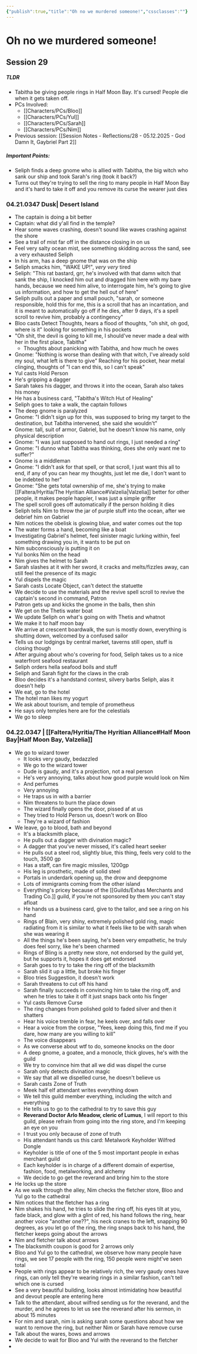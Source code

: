 ```yaml
---
{"publish":true,"title":"Oh no we murdered someone!","cssclasses":""}
---
```




# Oh no we murdered someone!

## Session 29

##### TLDR

- Tabitha be giving people rings in Half Moon Bay. It's cursed! People die when it gets taken off.
- PCs Involved:
  - [[Characters/PCs/Bloo]]
  - [[Characters/PCs/Yul]]
  - [[Characters/PCs/Sarah]]
  - [[Characters/PCs/Nim]]
- Previous session: [[Session Notes - Reflections/28 - 05.12.2025 - God Damn It, Gaybriel Part 2]]

##### Important Points:

- Seliph finds a deep gnome who is allied with Tabitha, the big witch who sank our ship and took Sarah's ring (took it back?)
- Turns out they're trying to sell the ring to many people in Half Moon Bay and it's hard to take it off and you remove its curse the wearer just dies

### 04.21.0347 Dusk| Desert Island

- The captain is doing a bit better
- Captain: what did y'all find in the temple?
- Hear some waves crashing, doesn't sound like waves crashing against the shore
- See a trail of mist far off in the distance closing in on us
- Feel very salty ocean mist, see something skidding across the sand, see a very exhausted Seliph
- In his arm, has a deep gnome that was on the ship
- Seliph smacks him, "WAKE UP!", _very very_ tired
- Seliph: "This rat bastard, grr, he's involved with that damn witch that sank the ship, I knocked him out and dragged him here with my bare hands, because we need him alive, to interrogate him, he's going to give us information, and how to get the hell out of here"
- Seliph pulls out a paper and small pouch, "sarah, or someone responsible, hold this for me, this is a scroll that has an incantation, and it is meant to automatically go off if he dies, after 9 days, it's a spell scroll to revive him, probably a contingency"
- Bloo casts Detect Thoughts, hears a flood of thoughts, "oh shit, oh god, where is it" looking for something in his pockets
- "Oh shit, the devil is going to kill me, I should've never made a deal with her in the first place, Tabitha"
  - Thoughts about panicking with Tabitha, and how much he owes
- Gnome: "Nothing is worse than dealing with that witch, I've already sold my soul, what left is there to give" Reaching for his pocket, hear metal clinging, thoughts of "I can end this, so I can't speak"
- Yul casts Hold Person
- He's gripping a dagger
- Sarah takes his dagger, and throws it into the ocean, Sarah also takes his money
- He has a business card, "Tabitha's Witch Hut of Healing"
- Seliph goes to take a walk, the captain follows
- The deep gnome is paralyzed
- Gnome: "I didn't sign up for this, was supposed to bring my target to the destination, but Tabitha intervened, she said she wouldn't"
- Gnome: tall, suit of armor, Gabriel, but he doesn't know his name, only physical description
- Gnome: "I was just supposed to hand out rings, I just needed a ring"
- Gnome: "I dunno what Tabitha was thinking, does she only want me to suffer?"
- Gnome is a middleman
- Gnome: "I didn't ask for that spell, or that scroll, I just want this all to end, if any of you can hear my thoughts, just let me die, I don't want to be indebted to her"
- Gnome: "She gets total ownership of me, she's trying to make [[Faltera/Hyritia/The Hyritian Alliance#Valzelia\|Valzelia]] better for other people, it makes people happier, I was just a simple grifter
- The spell scroll goes off automatically if the person holding it dies
- Seliph tells Nim to throw the jar of purple stuff into the ocean, after we debrief him on Gabriel
- Nim notices the obelisk is glowing blue, and water comes out the top
- The water forms a hand, becoming like a boat
- Investigating Gabriel's helmet, feel sinister magic lurking within, feel something drawing you in, it wants to be put on
- Nim subconsciously is putting it on
- Yul bonks Nim on the head
- Nim gives the helmet to Sarah
- Sarah slashes at it with her sword, it cracks and melts/fizzles away, can still feel the presence of its magic
- Yul dispels the magic
- Sarah casts Locate Object, can't detect the statuette
- We decide to use the materials and the revive spell scroll to revive the captain's second in command, Patron
- Patron gets up and kicks the gnome in the balls, then shin
- We get on the Thetis water boat
- We update Seliph on what's going on with Thetis and whatnot
- We make it to half moon bay
- We arrive at crescent boardwalk, the sun is mostly down, everything is shutting down, welcomed by a confused sailor
- Tells us our lodgings by central market, taverns still open, stuff is closing though
- After arguing about who's covering for food, Seliph takes us to a nice waterfront seafood restaurant
- Seliph orders hella seafood boils and stuff
- Seliph and Sarah fight for the claws in the crab
- Bloo decides it's a handstand contest, silvery barbs Seliph, alas it doesn't help
- We eat, go to the hotel
- The hotel man likes my yogurt
- We ask about tourism, and temple of prometheus
- He says only temples here are for the celestials
- We go to sleep

### 04.22.0347 | [[Faltera/Hyritia/The Hyritian Alliance#Half Moon Bay\|Half Moon Bay, Valzelia]]

- We go to wizard tower
  - It looks very gaudy, bedazzled
  - We go to the wizard tower
  - Dude is gaudy, and it's a projection, not a real person
  - He's very annoying, talks about how good purple would look on Nim
  - And perfumes
  - Very annoying
  - He traps us in with a barrier
  - Nim threatens to burn the place down
  - The wizard finally opens the door, pissed af at us
  - They tried to Hold Person us, doesn't work on Bloo
  - They're a wizard of fashion
- We leave, go to blood, bath and beyond
  - It's a blacksmith place,
  - He pulls out a dagger with divination magic?
  - A dagger that you've never missed, it's called heart seeker
  - He pulls out a steel rod, slightly blue, this thing, feels very cold to the touch, 3500 gp
  - Has a staff, can fire magic missiles, 1200gp
  - His leg is prosthetic, made of solid steel
  - Portals in underdark opening up, the drow and deepgnome
  - Lots of immigrants coming from the other island
  - Everything's pricey because of the [[Guilds/Exhas Merchants and Trading Co.]] guild, if you're not sponsored by them you can't stay afloat
  - He hands us a business card, give to the tailor, and see a ring on his hand
  - Rings of Blain, very shiny, extremely polished gold ring, magic radiating from it is similar to what it feels like to be with sarah when she was wearing it
  - All the things he's been saying, he's been very empathetic, he truly does feel sorry, like he's been charmed
  - Rings of Bling is a pretty new store, not endorsed by the guild yet, but he supports it, hopes it does get endorsed
  - Sarah goes to try to take the ring off of the blacksmith
  - Sarah slid it up a little, but broke his finger
  - Bloo tries Suggestion, it doesn't work
  - Sarah threatens to cut off his hand
  - Sarah finally succeeds in convincing him to take the ring off, and when he tries to take it off it just snaps back onto his finger
  - Yul casts Remove Curse
  - The ring changes from polished gold to faded silver and then it shatters
  - Hear his voice tremble in fear, he keels over, and falls over
  - Hear a voice from the corpse, "Yees, keep doing this, find me if you dare, how many are you willing to kill"
  - The voice disappears
  - As we converse about wtf to do, someone knocks on the door
  - A deep gnome, a goatee, and a monocle, thick gloves, he's with the guild
  - We try to convince him that all we did was dispel the curse
  - Sarah only detects divination magic
  - We say that all we dispelled curse, he doesn't believe us
  - Sarah casts Zone of Truth
  - Meek half elf attendant writes everything down
  - We tell this guild member everything, including the witch and everything
  - He tells us to go to the cathedral to try to save this guy
  - **Reverand Doctor Arlo Meadow, cleric of Lumus**, I will report to this guild, please refrain from going into the ring store, and I'm keeping an eye on you
  - I trust you only because of zone of truth
  - His attendant hands us this card: Metalwork Keyholder Wilfred Dongle
  - Keyholder is title of one of the 5 most important people in exhas merchant guild
  - Each keyholder is in charge of a different domain of expertise, fashion, food, metalworking, and alchemy
  - We decide to go get the reverand and bring him to the store
- He locks up the store
- As we walk through the alley, Nim checks the fletcher store, Bloo and Yul go to the cathedral
- Nim notices that the fletcher has a ring
- Nim shakes his hand, he tries to slide the ring off, his eyes tilt at you, fade black, and glow with a glint of red, his hand follows the ring, hear another voice "another one??", his neck cranes to the left, snapping 90 degrees, as you let go of the ring, the ring snaps back to his hand, the fletcher keeps going about the arrows
- Nim and fletcher talk about arrows
- The blacksmith coupon is good for 2 arrows only
- Bloo and Yul go to the cathedral, we observe how many people have rings, we see 17 people with the ring, 150 people were might've seen total
- People with rings appear to be relatively rich, the very gaudy ones have rings, can only tell they're wearing rings in a similar fashion, can't tell which one is cursed
- See a very beautiful building, looks almost intimidating how beautiful and devout people are entering here
- Talk to the attendant, about wilfred sending us for the reverand, and the murder, and he agrees to let us see the reverand after his sermon, in about 15 minutes
- For nim and sarah, nim is asking sarah some questions about how we want to remove the ring, but neither Nim or Sarah have remove curse
- Talk about the wares, bows and arrows
- We decide to wait for Bloo and Yul with the reverand to the fletcher
-
